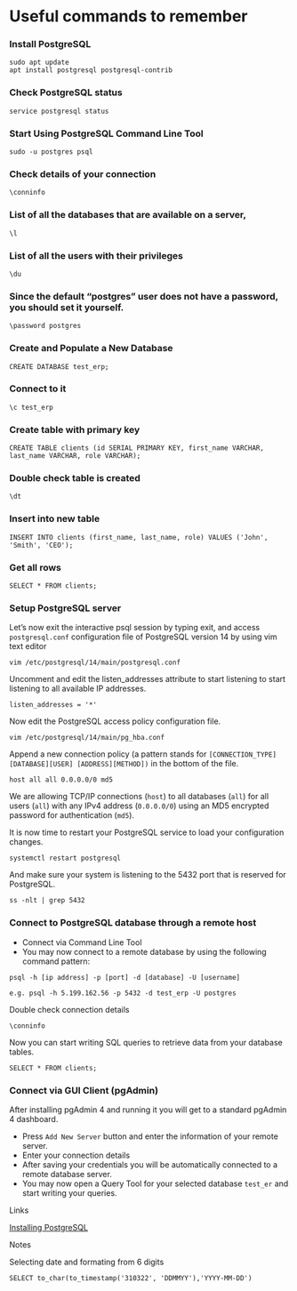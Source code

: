# Useful commands to remember

### Install PostgreSQL

```
sudo apt update
apt install postgresql postgresql-contrib
```

### Check PostgreSQL status

`service postgresql status`

### Start Using PostgreSQL Command Line Tool

`sudo -u postgres psql`

### Check details of your connection

`\conninfo`

### List of all the databases that are available on a server,

`\l`

### List of all the users with their privileges

`\du`

### Since the default “postgres” user does not have a password, you should set it yourself.

`\password postgres`

### Create and Populate a New Database

`CREATE DATABASE test_erp;`

### Connect to it

`\c test_erp`

### Create table with primary key

```
CREATE TABLE clients (id SERIAL PRIMARY KEY, first_name VARCHAR, last_name VARCHAR, role VARCHAR);
```

### Double check table is created

`\dt`

### Insert into new table

```
INSERT INTO clients (first_name, last_name, role) VALUES ('John', 'Smith', 'CEO');
```

### Get all rows

`SELECT * FROM clients;`

### Setup PostgreSQL server

Let’s now exit the interactive psql session by typing exit, and access `postgresql.conf` configuration file of PostgreSQL version 14 by using vim text editor

`vim /etc/postgresql/14/main/postgresql.conf`

Uncomment and edit the listen_addresses attribute to start listening to start listening to all available IP addresses.

`listen_addresses = '*'`

Now edit the PostgreSQL access policy configuration file.

`vim /etc/postgresql/14/main/pg_hba.conf`

Append a new connection policy (a pattern stands for `[CONNECTION_TYPE][DATABASE][USER] [ADDRESS][METHOD])` in the bottom of the file.

`host all all 0.0.0.0/0 md5`

We are allowing TCP/IP connections (`host`) to all databases (`all`) for all users (`all`) with any IPv4 address (`0.0.0.0/0`) using an MD5 encrypted password for authentication (`md5`).

It is now time to restart your PostgreSQL service to load your configuration changes.

`systemctl restart postgresql`

And make sure your system is listening to the 5432 port that is reserved for PostgreSQL.

`ss -nlt | grep 5432`

### Connect to PostgreSQL database through a remote host

- Connect via Command Line Tool
- You may now connect to a remote database by using the following command pattern:

`psql -h [ip address] -p [port] -d [database] -U [username]`

`e.g. psql -h 5.199.162.56 -p 5432 -d test_erp -U postgres`

Double check connection details

`\conninfo`


Now you can start writing SQL queries to retrieve data from your database tables.

``` SELECT * FROM clients; ```

###  Connect via GUI Client (pgAdmin)

After installing pgAdmin 4 and running it you will get to a standard pgAdmin 4 dashboard.

- Press ``` Add New Server ``` button and enter the information of your remote server.
- Enter your connection details
- After saving your credentials you will be automatically connected to a remote database server.
- You may now open a Query Tool for your selected database ``` test_er ``` and start writing your queries.

Links

[Installing PostgreSQL](https://www.cherryservers.com/blog/how-to-install-and-setup-postgresql-server-on-ubuntu-20-04)

Notes

Selecting date and formating from 6 digits

``` SELECT to_char(to_timestamp('310322', 'DDMMYY'),'YYYY-MM-DD') ```
